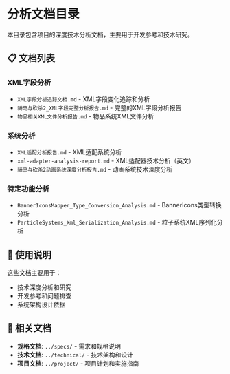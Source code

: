 # 分析文档目录

本目录包含项目的深度技术分析文档，主要用于开发参考和技术研究。

## 📋 文档列表

### XML字段分析
- `XML字段分析追踪文档.md` - XML字段变化追踪和分析
- `骑马与砍杀2_XML字段完整分析报告.md` - 完整的XML字段分析报告
- `物品相关XML文件分析报告.md` - 物品系统XML文件分析

### 系统分析
- `XML适配分析报告.md` - XML适配系统分析
- `xml-adapter-analysis-report.md` - XML适配器技术分析（英文）
- `骑马与砍杀2动画系统深度分析报告.md` - 动画系统技术深度分析

### 特定功能分析
- `BannerIconsMapper_Type_Conversion_Analysis.md` - BannerIcons类型转换分析
- `ParticleSystems_Xml_Serialization_Analysis.md` - 粒子系统XML序列化分析

## 📝 使用说明

这些文档主要用于：
- 技术深度分析和研究
- 开发参考和问题排查
- 系统架构设计依据

## 🔗 相关文档

- **规格文档**: `../specs/` - 需求和规格说明
- **技术文档**: `../technical/` - 技术架构和设计
- **项目文档**: `../project/` - 项目计划和实施指南